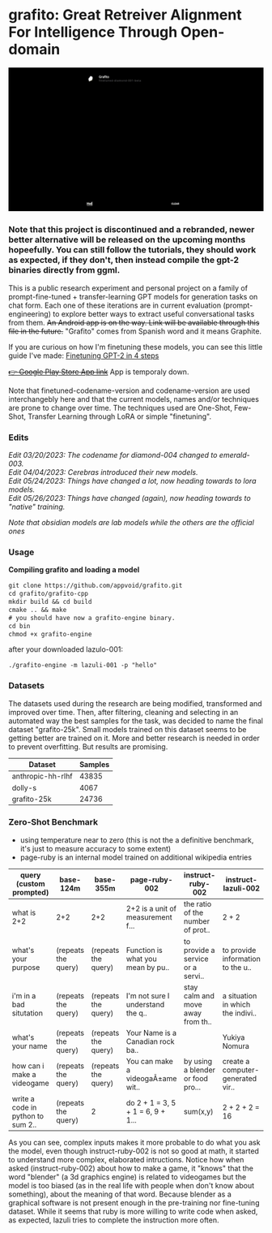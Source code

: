 # grafito: Great Retreiver Alignment For Intelligence Through Open-domain
![Alt Text](https://raw.githubusercontent.com/appvoid/grafito/1a5d76f45bb1ceb5ca012b6337072796df00c383/grafito.gif)

### Note that this project is discontinued and a rebranded, newer better alternative will be released on the upcoming months hopeefully. You can still follow the tutorials, they should work as expected, if they don't, then instead compile the gpt-2 binaries directly from ggml.

This is a public research experiment and personal project on a family of prompt-fine-tuned + transfer-learning GPT models for generation tasks on chat form. Each one of these iterations are in current evaluation (prompt-engineering) to explore better ways to extract useful conversational tasks from them. ~~An Android app is on the way. Link will be available through this file in the future.~~ "Grafito" comes from Spanish word and it means Graphite.

If you are curious on how I'm finetuning these models, you can see this little guide I've made: [Finetuning GPT-2 in 4 steps](https://medium.com/@nohakcoffee/fine-tuning-gpt-2-in-4-steps-2d4a64d6c0c3)

~~[👉 Google Play Store App link](https://play.google.com/store/apps/details?id=com.nohakcoffeeofficial.grafitoai)~~
App is temporaly down.

Note that finetuned-codename-version and codename-version are used interchangebly here and that the current models, names and/or techniques are prone to change over time. The techniques used are One-Shot, Few-Shot, Transfer Learning through LoRA or simple "finetuning".

### Edits
*Edit 03/20/2023: The codename for diamond-004 changed to emerald-003.*<br>
*Edit 04/04/2023: Cerebras introduced their new models.*<br>
*Edit 05/24/2023: Things have changed a lot, now heading towards to lora models.* <br>
*Edit 05/26/2023: Things have changed (again), now heading towards to "native" training.* 

*Note that obsidian models are lab models while the others are the official ones*

### Usage
**Compiling grafito and loading a model**
```
git clone https://github.com/appvoid/grafito.git
cd grafito/grafito-cpp
mkdir build && cd build
cmake .. && make
# you should have now a grafito-engine binary.
cd bin
chmod +x grafito-engine
```
after your downloaded lazulo-001:
```
./grafito-engine -m lazuli-001 -p "hello"
```


### Datasets
The datasets used during the research are being modified, transformed and improved over time. Then, after filtering, cleaning and selecting in an automated way the best samples for the task, was decided to name the final dataset "grafito-25k". Small models trained on this dataset seems to be getting better are trained on it. More and better research is needed in order to prevent overfitting. But results are promising.

| Dataset           | Samples         |
| ----------------- | --------------- |
| anthropic-hh-rlhf | 43835           |
| dolly-s           | 4067            | 
| grafito-25k       | 24736           |

### Zero-Shot Benchmark

- using temperature near to zero (this is not the a definitive benchmark, it's just to measure accuracy to some extent)
- page-ruby is an internal model trained on additional wikipedia entries

| query (custom prompted)           | base-124m                         | base-355m                         | page-ruby-002                     | instruct-ruby-002                 | instruct-lazuli-002               |
| --------------------------------- | --------------------------------- | --------------------------------- | --------------------------------- | --------------------------------- | --------------------------------- |
| what is 2+2                       | 2+2                               | 2+2                               | 2+2 is a unit of measurement f... | the ratio of the number of prot.. | 2 + 2 |
| what's your purpose               | (repeats the query)               | (repeats the query)               | Function is what you mean by pu.. | to provide a service or a servi.. | to provide information to the u.. |
| i'm in a bad situtation           | (repeats the query)               | (repeats the query)               | I'm not sure I understand the q.. | stay calm and move away from th.. | a situation in which the indivi.. |
| what's your name                  | (repeats the query)               | (repeats the query)               | Your Name is a Canadian rock ba.. |                                   | Yukiya Nomura                     |
| how can i make a videogame        | (repeats the query)               | (repeats the query)               | You can make a videogaÃ±ame wit.. | by using a blender or food pro... | create a computer-generated vir.. |
| write a code in python to sum 2.. | (repeats the query)               | 2                                 | do 2 + 1 = 3, 5 + 1 = 6, 9 + 1... | sum(x,y)                          | 2 + 2 + 2 = 16                    |

As you can see, complex inputs makes it more probable to do what you ask the model, even though instruct-ruby-002 is not so good at math, it started to understand more complex, elaborated intructions. Notice how when asked (instruct-ruby-002) about how to make a game, it "knows" that the word "blender" (a 3d graphics engine) is related to videogames but the model is too biased (as in the real life with people when don't know about something), about the meaning of that word. Because blender as a graphical software is not present enough in the pre-training nor fine-tuning dataset. While it seems that ruby is more willing to write code when asked, as expected, lazuli tries to complete the instruction more often.











